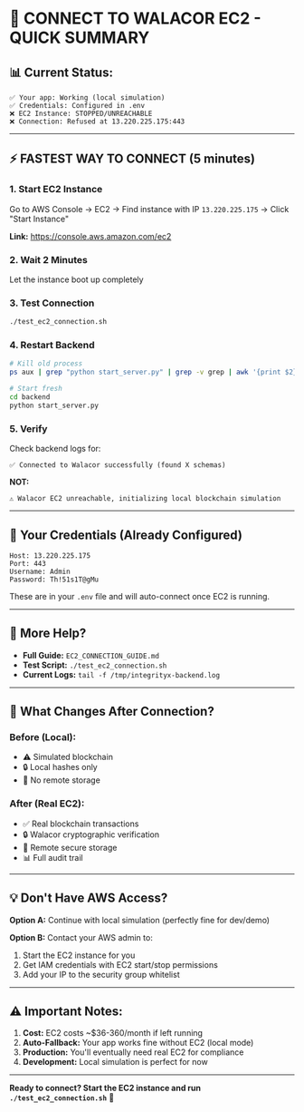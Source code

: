 # 🚀 CONNECT TO WALACOR EC2 - QUICK SUMMARY

## 📊 **Current Status:**
```
✅ Your app: Working (local simulation)
✅ Credentials: Configured in .env
❌ EC2 Instance: STOPPED/UNREACHABLE
❌ Connection: Refused at 13.220.225.175:443
```

---

## ⚡ **FASTEST WAY TO CONNECT** (5 minutes)

### **1. Start EC2 Instance**
Go to AWS Console → EC2 → Find instance with IP `13.220.225.175` → Click "Start Instance"

**Link:** https://console.aws.amazon.com/ec2

### **2. Wait 2 Minutes**
Let the instance boot up completely

### **3. Test Connection**
```bash
./test_ec2_connection.sh
```

### **4. Restart Backend**
```bash
# Kill old process
ps aux | grep "python start_server.py" | grep -v grep | awk '{print $2}' | xargs kill -9

# Start fresh
cd backend
python start_server.py
```

### **5. Verify**
Check backend logs for:
```
✅ Connected to Walacor successfully (found X schemas)
```

**NOT:**
```
⚠️ Walacor EC2 unreachable, initializing local blockchain simulation
```

---

## 🔑 **Your Credentials (Already Configured)**
```
Host: 13.220.225.175
Port: 443
Username: Admin
Password: Th!51s1T@gMu
```

These are in your `.env` file and will auto-connect once EC2 is running.

---

## 📖 **More Help?**

- **Full Guide:** `EC2_CONNECTION_GUIDE.md`
- **Test Script:** `./test_ec2_connection.sh`
- **Current Logs:** `tail -f /tmp/integrityx-backend.log`

---

## 🎯 **What Changes After Connection?**

### **Before (Local):**
- ⚠️ Simulated blockchain
- 🔒 Local hashes only
- 💾 No remote storage

### **After (Real EC2):**
- ✅ Real blockchain transactions
- 🔒 Walacor cryptographic verification
- 💾 Remote secure storage
- 📊 Full audit trail

---

## 💡 **Don't Have AWS Access?**

**Option A:** Continue with local simulation (perfectly fine for dev/demo)

**Option B:** Contact your AWS admin to:
1. Start the EC2 instance for you
2. Get IAM credentials with EC2 start/stop permissions
3. Add your IP to the security group whitelist

---

## ⚠️ **Important Notes:**

1. **Cost:** EC2 costs ~$36-360/month if left running
2. **Auto-Fallback:** Your app works fine without EC2 (local mode)
3. **Production:** You'll eventually need real EC2 for compliance
4. **Development:** Local simulation is perfect for now

---

**Ready to connect? Start the EC2 instance and run `./test_ec2_connection.sh`** 🚀
